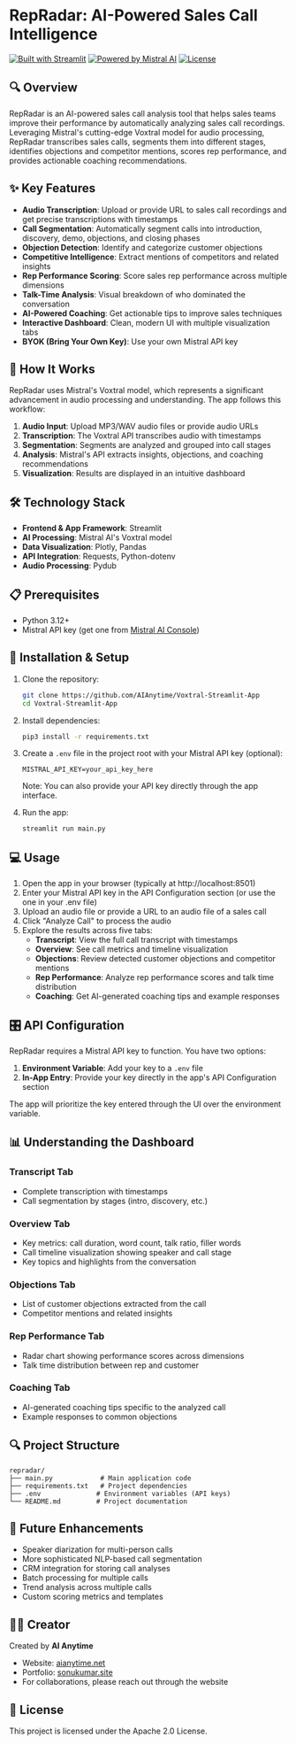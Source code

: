 # RepRadar: AI-Powered Sales Call Intelligence

[![Built with Streamlit](https://img.shields.io/badge/Built%20with-Streamlit-FF4B4B.svg)](https://www.streamlit.io/)
[![Powered by Mistral AI](https://img.shields.io/badge/Powered%20by-Mistral%20AI-6047ff.svg)](https://mistral.ai/)
[![License](https://img.shields.io/badge/License-Apache_2.0-blue.svg)](https://opensource.org/licenses/Apache-2.0)

## 🔍 Overview

RepRadar is an AI-powered sales call analysis tool that helps sales teams improve their performance by automatically analyzing sales call recordings. Leveraging Mistral's cutting-edge Voxtral model for audio processing, RepRadar transcribes sales calls, segments them into different stages, identifies objections and competitor mentions, scores rep performance, and provides actionable coaching recommendations.

## ✨ Key Features

- **Audio Transcription**: Upload or provide URL to sales call recordings and get precise transcriptions with timestamps
- **Call Segmentation**: Automatically segment calls into introduction, discovery, demo, objections, and closing phases
- **Objection Detection**: Identify and categorize customer objections
- **Competitive Intelligence**: Extract mentions of competitors and related insights
- **Rep Performance Scoring**: Score sales rep performance across multiple dimensions
- **Talk-Time Analysis**: Visual breakdown of who dominated the conversation
- **AI-Powered Coaching**: Get actionable tips to improve sales techniques
- **Interactive Dashboard**: Clean, modern UI with multiple visualization tabs
- **BYOK (Bring Your Own Key)**: Use your own Mistral API key

## 🧠 How It Works

RepRadar uses Mistral's Voxtral model, which represents a significant advancement in audio processing and understanding. The app follows this workflow:

1. **Audio Input**: Upload MP3/WAV audio files or provide audio URLs
2. **Transcription**: The Voxtral API transcribes audio with timestamps
3. **Segmentation**: Segments are analyzed and grouped into call stages
4. **Analysis**: Mistral's API extracts insights, objections, and coaching recommendations
5. **Visualization**: Results are displayed in an intuitive dashboard

## 🛠️ Technology Stack

- **Frontend & App Framework**: Streamlit
- **AI Processing**: Mistral AI's Voxtral model
- **Data Visualization**: Plotly, Pandas
- **API Integration**: Requests, Python-dotenv
- **Audio Processing**: Pydub

## 📋 Prerequisites

- Python 3.12+
- Mistral API key (get one from [Mistral AI Console](https://console.mistral.ai/))

## 🚀 Installation & Setup

1. Clone the repository:
   ```bash
   git clone https://github.com/AIAnytime/Voxtral-Streamlit-App
   cd Voxtral-Streamlit-App
   ```

2. Install dependencies:
   ```bash
   pip3 install -r requirements.txt
   ```

3. Create a `.env` file in the project root with your Mistral API key (optional):
   ```
   MISTRAL_API_KEY=your_api_key_here
   ```
   Note: You can also provide your API key directly through the app interface.

4. Run the app:
   ```bash
   streamlit run main.py
   ```

## 💻 Usage

1. Open the app in your browser (typically at http://localhost:8501)
2. Enter your Mistral API key in the API Configuration section (or use the one in your .env file)
3. Upload an audio file or provide a URL to an audio file of a sales call
4. Click "Analyze Call" to process the audio
5. Explore the results across five tabs:
   - **Transcript**: View the full call transcript with timestamps
   - **Overview**: See call metrics and timeline visualization
   - **Objections**: Review detected customer objections and competitor mentions
   - **Rep Performance**: Analyze rep performance scores and talk time distribution
   - **Coaching**: Get AI-generated coaching tips and example responses

## 🎛️ API Configuration

RepRadar requires a Mistral API key to function. You have two options:

1. **Environment Variable**: Add your key to a `.env` file
2. **In-App Entry**: Provide your key directly in the app's API Configuration section

The app will prioritize the key entered through the UI over the environment variable.

## 📊 Understanding the Dashboard

### Transcript Tab
- Complete transcription with timestamps
- Call segmentation by stages (intro, discovery, etc.)

### Overview Tab
- Key metrics: call duration, word count, talk ratio, filler words
- Call timeline visualization showing speaker and call stage
- Key topics and highlights from the conversation

### Objections Tab
- List of customer objections extracted from the call
- Competitor mentions and related insights

### Rep Performance Tab
- Radar chart showing performance scores across dimensions
- Talk time distribution between rep and customer

### Coaching Tab
- AI-generated coaching tips specific to the analyzed call
- Example responses to common objections

## 🔍 Project Structure

```
repradar/
├── main.py            # Main application code
├── requirements.txt   # Project dependencies
├── .env              # Environment variables (API keys)
└── README.md         # Project documentation
```

## 🔮 Future Enhancements

- Speaker diarization for multi-person calls
- More sophisticated NLP-based call segmentation
- CRM integration for storing call analyses
- Batch processing for multiple calls
- Trend analysis across multiple calls
- Custom scoring metrics and templates

## 👨‍💻 Creator

Created by **AI Anytime**

- Website: [aianytime.net](https://aianytime.net)
- Portfolio: [sonukumar.site](https://sonukumar.site)
- For collaborations, please reach out through the website

## 📜 License

This project is licensed under the Apache 2.0 License.
